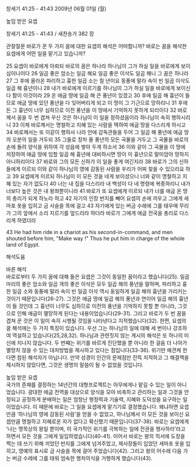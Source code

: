 창세기 41:25 - 41:43 
2009년 06월 01일 (월)

높임 받은 요셉



창세기 41:25 - 41:43 / 새찬송가 382 장


관찰질문
바로가 꾼 두 가지 꿈에 대한 요셉의 해석은 어떠합니까?
바로는 꿈을 해석한 요셉에게 어떤 일을 맡기고 있습니까?

25 요셉이 바로에게 아뢰되 바로의 꿈은 하나라 하나님이 그가 하실 일을 바로에게 보이심이니이다 26 일곱 좋은 암소는 일곱 해요 일곱 좋은 이삭도 일곱 해니 그 꿈은 하나라 27 그 후에 올라온 파리하고 흉한 일곱 소는 칠 년이요 동풍에 말라 속이 빈 일곱 이삭도 일곱 해 흉년이니 28 내가 바로에게 이르기를 하나님이 그가 하실 일을 바로에게 보이신다 함이 이것이라 29 온 애굽 땅에 일곱 해 큰 풍년이 있겠고 30 후에 일곱 해 흉년이 들므로 애굽 땅에 있던 풍년을 다 잊어버리게 되고 이 땅이 그 기근으로 망하리니 31 후에 든 그 흉년이 너무 심하므로 이전 풍년을 이 땅에서 기억하지 못하게 되리이다 32 바로께서 꿈을 두 번 겹쳐 꾸신 것은 하나님이 이 일을 정하셨음이라 하나님이 속히 행하시리니 33 이제 바로께서는 명철하고 지혜 있는 사람을 택하여 애굽 땅을 다스리게 하시고 
34 바로께서는 또 이같이 행하사 나라 안에 감독관들을 두어 그 일곱 해 풍년에 애굽 땅의 오분의 일을 거두되 
35 그들로 장차 올 풍년의 모든 곡물을 거두고 그 곡물을 바로의 손에 돌려 양식을 위하여 각 성읍에 쌓아 두게 하소서 36 이와 같이 그 곡물을 이 땅에 저장하여 애굽 땅에 임할 일곱 해 흉년에 대비하시면 땅이 이 흉년으로 말미암아 망하지 아니하리이다 37 바로와 그의 모든 신하가 이 일을 좋게 여긴지라 38 바로가 그의 신하들에게 이르되 이와 같이 하나님의 영에 감동된 사람을 우리가 어찌 찾을 수 있으리요 하고 39 요셉에게 이르되 하나님이 이 모든 것을 네게 보이셨으니 너와 같이 명철하고 지혜 있는 자가 없도다 40 너는 내 집을 다스리라 내 백성이 다 네 명령에 복종하리니 내가 너보다 높은 것은 내 왕좌뿐이니라 41 바로가 또 요셉에게 이르되 내가 너를 애굽 온 땅의 총리가 되게 하노라 하고 42 자기의 인장 반지를 빼어 요셉의 손에 끼우고 그에게 세마포 옷을 입히고 금 사슬을 목에 걸고 43 자기에게 있는 버금 수레에 그를 태우매 무리가 그의 앞에서 소리 지르기를 엎드리라 하더라 바로가 그에게 애굽 전국을 총리로 다스리게 하였더라  

43 He had him ride in a chariot as his second-in-command, and men shouted before him, "Make way !" Thus he put him in charge of the whole land of Egypt.

해석도움





바른 해석  
바로로부터 두 가지 꿈에 대해 들은 요셉은 그것이 동일한 꿈이라고 했습니다(25). 일곱 마리의 좋은 암소와 일곱 개의 좋은 이삭은 모두 일곱 해의 풍년을 말하며, 파리하고 흉한 일곱 소와 동풍에 말라 속이 빈 일곱 이삭 역시 동일하게 일곱 해의 흉년을 가리키는 것이기 때문입니다(26-27). 그것은 애굽 땅에 일곱 해의 풍년과 연이어 일곱 해의 흉년이 들 것인데 그 흉년이 너무도 심하므로 이전의 풍년을 기억하지 못할 뿐 아니라, 그것으로 인해 애굽이 멸망하게 된다는 내용이었습니다(29-31). 그리고 바로가 두 번 꿈을 겹쳐 꾼 것은 이 일이 속히 시행될 것임을 나타낸다고 지적했습니다(32). 한편, 요셉의 꿈 해석에는 두 가지 특징이 있습니다. 우선 그는 하나님의 일에 대해 세 번이나 강조하여 역설하고 있습니다(25,28,32). 하나님과 관련짓지 않는 계시의 해석은 또 하나의 미신에 지나지 않습니다. 두 번째는 위기를 바르게 진단했을 뿐 아니라 한 걸음 더 나아가 멸망치 않을 수 있는 대처방법을 제시하고 있다는 점입니다(33-36). 위기만 예견케 한다면 참된 해석자가 아닙니다. 만약 성경이 인간의 문제점만 잔뜩 지적하고 그 해결책을 제시하지 않았다면, 그것은 생명의 말씀이 될 수 없었을 것입니다.  

높임 받은 요셉  
국가의 존패를 결정하는 14년간의 대형프로젝트는 아무에게나 맡길 수 있는 일이 아니었습니다. 광대한 애굽 전역을 대상으로 양식을 모아 비축하고 관리하는 일과 그것을 안정되고 공정하게 분배하는 일은 엄청난 행정력과 기술력, 지혜와 도덕성을 요구하는 일이었습니다. 이 때문에 바로는 그 일을 요셉에게 맡기기로 결정했습니다. 왜냐하면 요셉만큼 ‘하나님의 영에 감동된 사람’을 얻을 수 없었고, 하나님께서 이 모든 것을 보이신 요셉만큼 명철하고 지혜로운 자가 없다고 확신했기 때문입니다(37-38). 바로는 요셉에게 ‘나는 명목상의 왕일 뿐이며, 이 국가적인 위기를 극복하는 일에 전권을 행사하라’라고 하면서 모든 것을 그에게 일임하였습니다(40-41). 이어서 바로는 왕의 칙서에 도장을 찍는 데 쓰기 위해 끼었던 반지를 그에게 넘겨주었고, 제사장들이 입었던 세마포 옷을 입히고, 영예의 표시로 금 사슬을 목에 걸어 주었습니다(42). 그리고 왕의 어수레 다음 가는 버금 수레에 그를 태워 엄숙한 행차의식을 거행하게 했습니다(43).